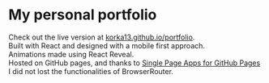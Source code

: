 # My personal portfolio  

Check out the live version at [korka13.github.io/portfolio](https://korka13.github.io/portfolio).  
Built with React and designed with a mobile first approach.  
Animations made using React Reveal.  
Hosted on GitHub pages, and thanks to [Single Page Apps for GitHub Pages](https://github.com/rafrex/spa-github-pages) I did not lost the functionalities of BrowserRouter.